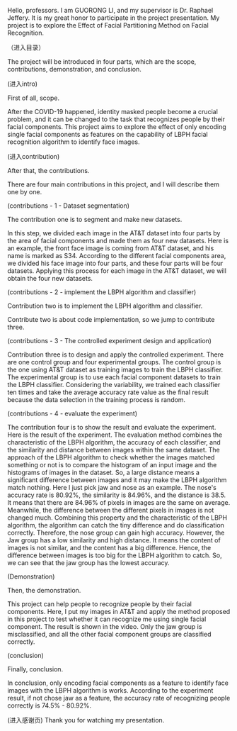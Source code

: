 Hello, professors. I am GUORONG LI, and my supervisor is Dr. Raphael Jeffery. It is my great honor to participate in the project presentation. My project is to explore the Effect of Facial Partitioning Method on Facial Recognition.  

（进入目录）

The project will be introduced in four parts, which are the scope, contributions, demonstration, and conclusion.

(进入intro)

First of all, scope.

After the COVID-19 happened, identity masked people become a crucial problem, and it can be changed to the task that recognizes people by their facial components. This project aims to explore the effect of only encoding single facial components as features on the capability of LBPH facial recognition algorithm to identify face images.


(进入contribution)

After that, the contributions.

There are four main contributions in this project, and I will describe them one by one.


(contributions - 1 - Dataset segmentation)

The contribution one is to segment and make new datasets.

In this step, we divided each image in the AT&T dataset into four parts by the area of facial components and made them as four new datasets. Here is an example, the front face image is coming from AT&T dataset, and his name is marked as S34. According to the different facial components area, we divided his face image into four parts, and these four parts will be four datasets. Applying this process for each image in the AT&T dataset, we will obtain the four new datasets.


(contributions - 2 - implement the LBPH algorithm and classifier)

Contribution two is to implement the LBPH algorithm and classifier.

Contribute two is about code implementation, so we jump to contribute three.


(contributions - 3 - The controlled experiment design and application)

Contribution three is to design and apply the controlled experiment. There are one control group and four experimental groups. The control group is the one using AT&T dataset as training images to train the LBPH classifier. The experimental group is to use each facial component datasets to train the LBPH classifier. Considering the variability, we trained each classifier ten times and take the average accuracy rate value as the final result because the data selection in the training process is random. 


(contributions - 4 - evaluate the experiment)

The contribution four is to show the result and evaluate the experiment.
Here is the result of the experiment. The evaluation method combines the characteristic of the LBPH algorithm, the accuracy of each classifier, and the similarity and distance between images within the same dataset. The approach of the LBPH algorithm to check whether the images matched something or not is to compare the histogram of an input image and the histograms of images in the dataset. So, a large distance means a significant difference between images and it may make the LBPH algorithm match nothing. Here I just pick jaw and nose as an example. The nose's accuracy rate is 80.92%, the similarity is 84.96%, and the distance is 38.5. It means that there are 84.96% of pixels in images are the same on average.
Meanwhile, the difference between the different pixels in images is not changed much. Combining this property and the characteristic of the LBPH algorithm, the algorithm can catch the tiny difference and do classification correctly. Therefore, the nose group can gain high accuracy. However, the Jaw group has a low similarity and high distance. It means the content of images is not similar, and the content has a big difference. Hence, the difference between images is too big for the LBPH algorithm to catch. So, we can see that the jaw group has the lowest accuracy.


(Demonstration)

Then, the demonstration. 

This project can help people to recognize people by their facial components. Here, I put my images in AT&T and apply the method proposed in this project to test whether it can recognize me using single facial component. The result is shown in the video. Only the jaw group is misclassified, and all the other facial component groups are classified correctly.





(conclusion)

Finally, conclusion.

In conclusion, only encoding facial components as a feature to identify face images with the LBPH algorithm is works. According to the experiment result, if not chose jaw as a feature, the accuracy rate of recognizing people correctly is 74.5% - 80.92%.

(进入感谢页)
Thank you for watching my presentation.
